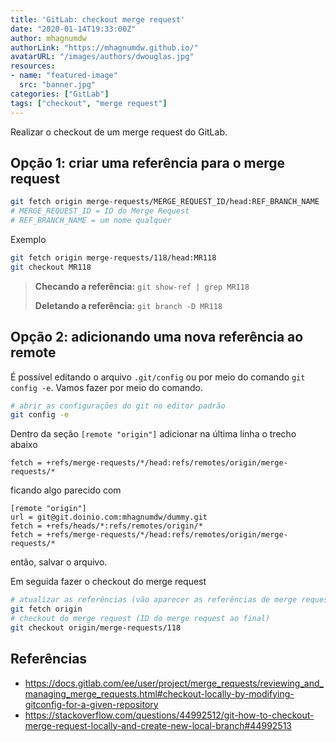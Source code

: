 ```yaml
---
title: 'GitLab: checkout merge request'
date: "2020-01-14T19:33:00Z"
author: mhagnumdw
authorLink: "https://mhagnumdw.github.io/"
avatarURL: "/images/authors/dwouglas.jpg"
resources:
- name: "featured-image"
  src: "banner.jpg"
categories: ["GitLab"]
tags: ["checkout", "merge request"]
---
```


Realizar o checkout de um merge request do GitLab.

<!--more-->

## Opção 1: criar uma referência para o merge request

```bash
git fetch origin merge-requests/MERGE_REQUEST_ID/head:REF_BRANCH_NAME
# MERGE_REQUEST_ID = ID do Merge Request
# REF_BRANCH_NAME = um nome qualquer
```

Exemplo

```bash
git fetch origin merge-requests/118/head:MR118
git checkout MR118
```

> **Checando a referência:** `git show-ref | grep MR118`
>
> **Deletando a referência:** `git branch -D MR118`

## Opção 2: adicionando uma nova referência ao remote

É possível editando o arquivo `.git/config` ou por meio do comando `git config -e`. Vamos fazer por meio do comando.

```bash
# abrir as configurações do git no editor padrão
git config -e
```

Dentro da seção `[remote "origin"]` adicionar na última linha o trecho abaixo

```text
fetch = +refs/merge-requests/*/head:refs/remotes/origin/merge-requests/*
```

ficando algo parecido com

```text
[remote "origin"]
url = git@git.doinio.com:mhagnumdw/dummy.git
fetch = +refs/heads/*:refs/remotes/origin/*
fetch = +refs/merge-requests/*/head:refs/remotes/origin/merge-requests/*
```

então, salvar o arquivo.

Em seguida fazer o checkout do merge request

```bash
# atualizar as referências (vão aparecer as referências de merge request)
git fetch origin
# checkout do merge request (ID do merge request ao final)
git checkout origin/merge-requests/118
```

## Referências

- <https://docs.gitlab.com/ee/user/project/merge_requests/reviewing_and_managing_merge_requests.html#checkout-locally-by-modifying-gitconfig-for-a-given-repository>
- <https://stackoverflow.com/questions/44992512/git-how-to-checkout-merge-request-locally-and-create-new-local-branch#44992513>
